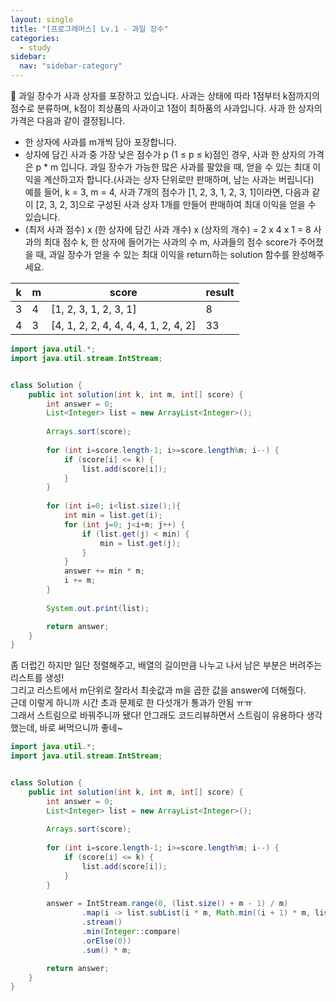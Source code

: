 ```yaml
---
layout: single
title: "[프로그래머스] Lv.1 - 과일 장수"
categories:
  - study
sidebar:
  nav: "sidebar-category"
---
```


🥸 과일 장수가 사과 상자를 포장하고 있습니다. 사과는 상태에 따라 1점부터 k점까지의 점수로 분류하며, k점이 최상품의 사과이고 1점이 최하품의 사과입니다. 사과 한 상자의 가격은 다음과 같이 결정됩니다.
- 한 상자에 사과를 m개씩 담아 포장합니다.
- 상자에 담긴 사과 중 가장 낮은 점수가 p (1 ≤ p ≤ k)점인 경우, 사과 한 상자의 가격은 p * m 입니다.
과일 장수가 가능한 많은 사과를 팔았을 때, 얻을 수 있는 최대 이익을 계산하고자 합니다.(사과는 상자 단위로만 판매하며, 남는 사과는 버립니다)<br />
예를 들어, k = 3, m = 4, 사과 7개의 점수가 [1, 2, 3, 1, 2, 3, 1]이라면, 다음과 같이 [2, 3, 2, 3]으로 구성된 사과 상자 1개를 만들어 판매하여 최대 이익을 얻을 수 있습니다.
- (최저 사과 점수) x (한 상자에 담긴 사과 개수) x (상자의 개수) = 2 x 4 x 1 = 8
사과의 최대 점수 k, 한 상자에 들어가는 사과의 수 m, 사과들의 점수 score가 주어졌을 때, 과일 장수가 얻을 수 있는 최대 이익을 return하는 solution 함수를 완성해주세요.

| k | m | score                          | result |
|---|---|--------------------------------|--------|
| 3 | 4 | [1, 2, 3, 1, 2, 3, 1]          | 8      |
| 4 | 3 | [4, 1, 2, 2, 4, 4, 4, 4, 1, 2, 4, 2] | 33     |

``` java 
import java.util.*;
import java.util.stream.IntStream;


class Solution {
    public int solution(int k, int m, int[] score) {
        int answer = 0;
        List<Integer> list = new ArrayList<Integer>();
        
        Arrays.sort(score);
        
        for (int i=score.length-1; i>=score.length%m; i--) {
            if (score[i] <= k) {
                list.add(score[i]);
            }
        }
        
        for (int i=0; i<list.size();){
            int min = list.get(i);
            for (int j=0; j<i+m; j++) {
                if (list.get(j) < min) {
                    min = list.get(j);
                }
            }
            answer += min * m;
            i += m;
        }
        
        System.out.print(list);

        return answer;
    }
}
```

좀 더럽긴 하지만 일단 정렬해주고, 배열의 길이만큼 나누고 나서 남은 부분은 버려주는 리스트를 생성!<br />
그리고 리스트에서 m단위로 잘라서 최솟값과 m을 곱한 값을 answer에 더해줬다.<br />
근데 이렇게 하니까 시간 초과 문제로 한 다섯개가 통과가 안됨 ㅠㅠ<br />
그래서 스트림으로 바꿔주니까 됐다! 안그래도 코드리뷰하면서 스트림이 유용하다 생각했는데, 바로 써먹으니까 좋네~

``` java 
import java.util.*;
import java.util.stream.IntStream;


class Solution {
    public int solution(int k, int m, int[] score) {
        int answer = 0;
        List<Integer> list = new ArrayList<Integer>();
        
        Arrays.sort(score);
        
        for (int i=score.length-1; i>=score.length%m; i--) {
            if (score[i] <= k) {
                list.add(score[i]);
            }
        }
        
        answer = IntStream.range(0, (list.size() + m - 1) / m)
                .map(i -> list.subList(i * m, Math.min((i + 1) * m, list.size()))
                .stream()
                .min(Integer::compare)
                .orElse(0))
                .sum() * m;

        return answer;
    }
}
```
